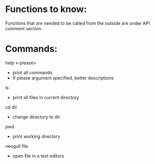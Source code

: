 # Functions to know:

Functions that are needed to be called from the outside are under API comment section.

# Commands:

help <-please>
- print all commands
- if please argument specified, better descriptions

ls
- print all files in current directory

cd dir
- change directory to dir

pwd
- print working directory

neogull file
- open file in a text editors